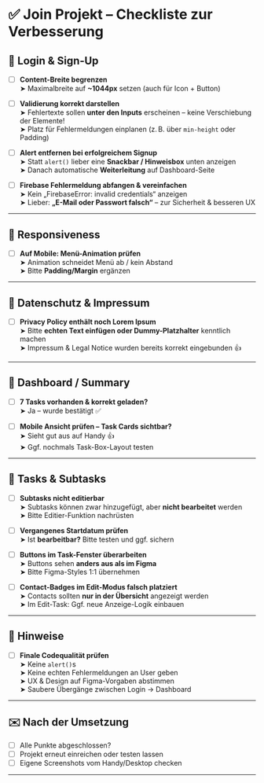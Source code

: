 # ✅ Join Projekt – Checkliste zur Verbesserung

## 🔐 Login & Sign-Up

- [ ] **Content-Breite begrenzen**  
  ➤ Maximalbreite auf **~1044px** setzen (auch für Icon + Button)

- [ ] **Validierung korrekt darstellen**  
  ➤ Fehlertexte sollen **unter den Inputs** erscheinen – keine Verschiebung der Elemente!  
  ➤ Platz für Fehlermeldungen einplanen (z. B. über `min-height` oder Padding)

- [ ] **Alert entfernen bei erfolgreichem Signup**  
  ➤ Statt `alert()` lieber eine **Snackbar / Hinweisbox** unten anzeigen  
  ➤ Danach automatische **Weiterleitung** auf Dashboard-Seite

- [ ] **Firebase Fehlermeldung abfangen & vereinfachen**  
  ➤ Kein „FirebaseError: invalid credentials“ anzeigen  
  ➤ Lieber: **„E-Mail oder Passwort falsch“** – zur Sicherheit & besseren UX

---

## 📱 Responsiveness

- [ ] **Auf Mobile: Menü-Animation prüfen**  
  ➤ Animation schneidet Menü ab / kein Abstand  
  ➤ Bitte **Padding/Margin** ergänzen

---

## 📑 Datenschutz & Impressum

- [ ] **Privacy Policy enthält noch Lorem Ipsum**  
  ➤ Bitte **echten Text einfügen oder Dummy-Platzhalter** kenntlich machen  
  ➤ Impressum & Legal Notice wurden bereits korrekt eingebunden 👍

---

## 🧾 Dashboard / Summary

- [ ] **7 Tasks vorhanden & korrekt geladen?**  
  ➤ Ja – wurde bestätigt ✅

- [ ] **Mobile Ansicht prüfen – Task Cards sichtbar?**  
  ➤ Sieht gut aus auf Handy 👍  
  ➤ Ggf. nochmals Task-Box-Layout testen

---

## 🧩 Tasks & Subtasks

- [ ] **Subtasks nicht editierbar**  
  ➤ Subtasks können zwar hinzugefügt, aber **nicht bearbeitet** werden  
  ➤ Bitte Editier-Funktion nachrüsten

- [ ] **Vergangenes Startdatum prüfen**  
  ➤ Ist **bearbeitbar?** Bitte testen und ggf. sichern

- [ ] **Buttons im Task-Fenster überarbeiten**  
  ➤ Buttons sehen **anders aus als im Figma**  
  ➤ Bitte Figma-Styles 1:1 übernehmen

- [ ] **Contact-Badges im Edit-Modus falsch platziert**  
  ➤ Contacts sollten **nur in der Übersicht** angezeigt werden  
  ➤ Im Edit-Task: Ggf. neue Anzeige-Logik einbauen

---

## 📌 Hinweise

- [ ] **Finale Codequalität prüfen**  
  ➤ Keine `alert()`s  
  ➤ Keine echten Fehlermeldungen an User geben  
  ➤ UX & Design auf Figma-Vorgaben abstimmen  
  ➤ Saubere Übergänge zwischen Login → Dashboard

---

## ✉️ Nach der Umsetzung

- [ ] Alle Punkte abgeschlossen?  
- [ ] Projekt erneut einreichen oder testen lassen  
- [ ] Eigene Screenshots vom Handy/Desktop checken

---

